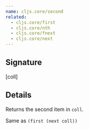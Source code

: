 ```yaml
---
name: cljs.core/second
related:
  - cljs.core/first
  - cljs.core/nth
  - cljs.core/fnext
  - cljs.core/next
---
```


## Signature
[coll]


## Details

Returns the second item in `coll`.

Same as `(first (next coll))`
